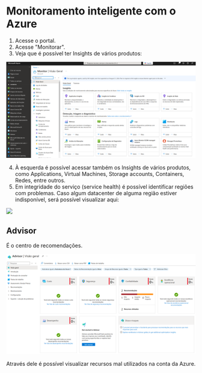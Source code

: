 # Monitoramento inteligente com o Azure

1. Acesse o portal.
2. Acesse "Monitorar".
3. Veja que é possível ter Insights de vários produtos:

![](https://raw.githubusercontent.com/henriquebjr/az900-dio/main/resources/monitor.png)

4. À esquerda é possível acessar também os Insights de vários produtos, como Applications, Virtual Machines, Storage accounts, Containers, Redes, entre outros.
5. Em integridade do serviço (service health) é possível identificar regiões com problemas. Caso algum datacenter de alguma região estiver indisponível, será possível visualizar aqui:

![](https://raw.githubusercontent.com/henriquebjr/az900-dio/main/resources/integridade_serviço.png)

## Advisor

É o centro de recomendações.

![](https://raw.githubusercontent.com/henriquebjr/az900-dio/main/resources/advisor.png)

Através dele é possível visualizar recursos mal utilizados na conta da Azure.